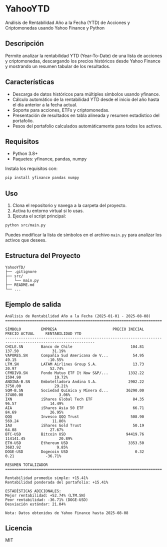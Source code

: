 # YahooYTD

Análisis de Rentabilidad Año a la Fecha (YTD) de Acciones y Criptomonedas usando Yahoo Finance y Python

## Descripción
Permite analizar la rentabilidad YTD (Year-To-Date) de una lista de acciones y criptomonedas, descargando los precios históricos desde Yahoo Finance y mostrando un resumen tabular de los resultados.

## Características
- Descarga de datos históricos para múltiples símbolos usando yfinance.
- Cálculo automático de la rentabilidad YTD desde el inicio del año hasta el día anterior a la fecha actual.
- Soporte para acciones, ETFs y criptomonedas.
- Presentación de resultados en tabla alineada y resumen estadístico del portafolio.
- Pesos del portafolio calculados automáticamente para todos los activos.

## Requisitos
- Python 3.8+
- Paquetes: yfinance, pandas, numpy

Instala los requisitos con:
```bash
pip install yfinance pandas numpy
```

## Uso
1. Clona el repositorio y navega a la carpeta del proyecto.
2. Activa tu entorno virtual si lo usas.
3. Ejecuta el script principal:
```bash
python src/main.py
```

Puedes modificar la lista de símbolos en el archivo `main.py` para analizar los activos que desees.

## Estructura del Proyecto
```
YahooYTD/
├── .gitignore
├── src/
│   └── main.py
├── README.md
└── ...
```

## Ejemplo de salida
```
Análisis de Rentabilidad Año a la Fecha (2025-01-01 - 2025-08-08)
======================================================================

SÍMBOLO         EMPRESA                         PRECIO INICIAL   PRECIO ACTUAL     RENTABILIDAD YTD
--------------------------------------------------------------------------------------------------------------
CHILE.SN        Banco de Chile                          104.81          137.50               31.19%
VAPORES.SN      Compañía Sud Americana de V...           54.95           49.15              -10.55%
LTM.SN          LATAM Airlines Group S.A.                13.73           20.97               52.74%
CFMDIVO.SN      Fondo Mutuo ETF It Now S&P/...         1332.22         1594.90               19.72%
ANDINA-B.SN     Embotelladora Andina S.A.              2902.22         3750.00               29.21%
SQM-B.SN        Sociedad Química y Minera d...        36290.00        37400.00                3.06%
IXN             iShares Global Tech ETF                  84.35           96.57               14.49%
AIA             iShares Asia 50 ETF                      66.71           84.69               26.95%
QQQ             Invesco QQQ Trust                       508.90          569.24               11.86%
IAU             iShares Gold Trust                       50.19           64.08               27.67%
BTC-USD         Bitcoin USD                           94419.76       114141.45               20.89%
ETH-USD         Ethereum USD                           3353.50         3683.92                9.85%
DOGE-USD        Dogecoin USD                              0.32            0.21              -36.71%

RESUMEN TOTALIZADOR
======================================================================

Rentabilidad promedio simple: +15.41%
Rentabilidad ponderada del portafolio: +15.41%

ESTADÍSTICAS ADICIONALES:
Mejor rentabilidad: +52.74% (LTM.SN)
Peor rentabilidad: -36.71% (DOGE-USD)
Desviación estándar: 21.04%

Nota: Datos obtenidos de Yahoo Finance hasta 2025-08-08
```

## Licencia
MIT
